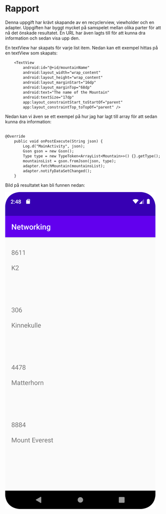 
# Rapport

Denna uppgift har krävt skapande av en recyclerview, viewholder och en adapter. Uppgiften har byggt mycket på samspelet mellan olika parter för att nå det önskade resultatet. En URL har även lagts till för att kunna dra information och sedan visa upp den.

En textView har skapats för varje list item. Nedan kan ett exempel hittas på en textView som skapats:

```
    <TextView
        android:id="@+id/mountainName"
        android:layout_width="wrap_content"
        android:layout_height="wrap_content"
        android:layout_marginStart="16dp"
        android:layout_marginTop="68dp"
        android:text="The name of the Mountain"
        android:textSize="17dp"
        app:layout_constraintStart_toStartOf="parent"
        app:layout_constraintTop_toTopOf="parent" />

```

Nedan kan vi även se ett exempel på hur jag har lagt till array för att sedan kunna dra information:

```

@Override
    public void onPostExecute(String json) {
        Log.d("MainActivity", json);
        Gson gson = new Gson();
        Type type = new TypeToken<ArrayList<Mountain>>() {}.getType();
        mountainsList = gson.fromJson(json, type);
        adapter.fetchMountain(mountainsList);
        adapter.notifyDataSetChanged();
    }

``` 

Bild på resultatet kan bli funnen nedan:

![](bild2.png)
